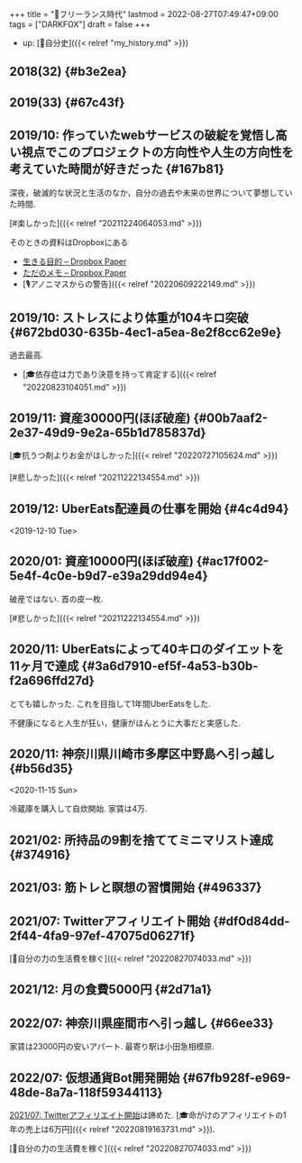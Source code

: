 +++
title = "🦊フリーランス時代"
lastmod = 2022-08-27T07:49:47+09:00
tags = ["DARKFOX"]
draft = false
+++

-   up: [🦊自分史]({{< relref "my_history.md" >}})


## 2018(32) {#b3e2ea}


## 2019(33) {#67c43f}


## 2019/10: 作っていたwebサービスの破綻を覚悟し高い視点でこのプロジェクトの方向性や人生の方向性を考えていた時間が好きだった {#167b81}

深夜，破滅的な状況と生活のなか，自分の過去や未来の世界について夢想していた時間.

[#楽しかった]({{< relref "20211224064053.md" >}})

そのときの資料はDropboxにある

-   [生きる目的 – Dropbox Paper](https://paper.dropbox.com/doc/--BYl6S4fHltLvPl8gr_rQXtXAAg-i4Ka9E6PkXeDAAeUrnswI)
-   [ただのメモ – Dropbox Paper](https://paper.dropbox.com/doc/--BYlurQgpYt3vZl8mUB0ucQUGAg-Th4NvGnI9KrcDI70SNg8y)
-   [🎙アノニマスからの警告]({{< relref "20220609222149.md" >}})


## 2019/10: ストレスにより体重が104キロ突破 {#672bd030-635b-4ec1-a5ea-8e2f8cc62e9e}

過去最高.

-   [🎓依存症は力であり決意を持って肯定する]({{< relref "20220823104051.md" >}})


## 2019/11: 資産30000円(ほぼ破産) {#00b7aaf2-2e37-49d9-9e2a-65b1d785837d}

[🎓抗うつ剤よりお金がほしかった]({{< relref "20220727105624.md" >}})

[#悲しかった]({{< relref "20211222134554.md" >}})


## 2019/12: UberEats配達員の仕事を開始 {#4c4d94}

<span class="timestamp-wrapper"><span class="timestamp">&lt;2019-12-10 Tue&gt;</span></span>


## 2020/01: 資産10000円(ほぼ破産) {#ac17f002-5e4f-4c0e-b9d7-e39a29dd94e4}

破産ではない. 首の皮一枚.

[#悲しかった]({{< relref "20211222134554.md" >}})


## 2020/11: UberEatsによって40キロのダイエットを11ヶ月で達成 {#3a6d7910-ef5f-4a53-b30b-f2a696ffd27d}

とても嬉しかった. これを目指して1年間UberEatsをした.

不健康になると人生が狂い，健康がほんとうに大事だと実感した.


## 2020/11: 神奈川県川崎市多摩区中野島へ引っ越し {#b56d35}

<span class="timestamp-wrapper"><span class="timestamp">&lt;2020-11-15 Sun&gt;</span></span>

冷蔵庫を購入して自炊開始. 家賃は4万.


## 2021/02: 所持品の9割を捨ててミニマリスト達成 {#374916}


## 2021/03: 筋トレと瞑想の習慣開始 {#496337}


## 2021/07: Twitterアフィリエイト開始 {#df0d84dd-2f44-4fa9-97ef-47075d06271f}

[🚀自分の力の生活費を稼ぐ]({{< relref "20220827074033.md" >}})


## 2021/12: 月の食費5000円 {#2d71a1}


## 2022/07: 神奈川県座間市へ引っ越し {#66ee33}

家賃は23000円の安いアパート. 最寄り駅は小田急相模原.


## 2022/07: 仮想通貨Bot開発開始 {#67fb928f-e969-48de-8a7a-118f59344113}

[2021/07: Twitterアフィリエイト開始](#df0d84dd-2f44-4fa9-97ef-47075d06271f)は諦めた. [🎓命がけのアフィリエイトの1年の売上は6万円]({{< relref "20220819163731.md" >}}).

[🚀自分の力の生活費を稼ぐ]({{< relref "20220827074033.md" >}})

